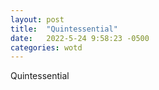 ```yaml
---
layout: post
title:  "Quintessential"
date:   2022-5-24 9:58:23 -0500
categories: wotd
---
```


Quintessential
